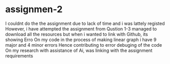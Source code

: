 # assignmen-2
I couldnt do the the assignment due to lack of time and i was lattely registed
However, i have attempted the assignment  from Qustion 1-3 managed to download all the resources but when i wanted to link
with Github, its showing Erro
On my code in the process of making linear  graph i have 9 major and 4 minor errors 
Hence contributing to error debuging of the code 
On my research with assistance of Ai, was linking with the assignment requirements 
